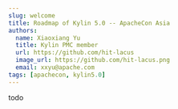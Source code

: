 ```yaml
---
slug: welcome
title: Roadmap of Kylin 5.0 -- ApacheCon Asia
authors:
  name: Xiaoxiang Yu
  title: Kylin PMC member
  url: https://github.com/hit-lacus
  image_url: https://github.com/hit-lacus.png
  email: xxyu@apache.com
tags: [apachecon, kylin5.0]
---
```


todo